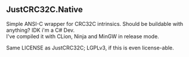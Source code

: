 ## JustCRC32C.Native
Simple ANSI-C wrapper for CRC32C intrinsics. Should be buildable with anything? IDK i'm a C# Dev.  
I've compiled it with CLion, Ninja and MinGW in release mode.

Same LICENSE as JustCRC32C; LGPLv3, if this is even license-able.